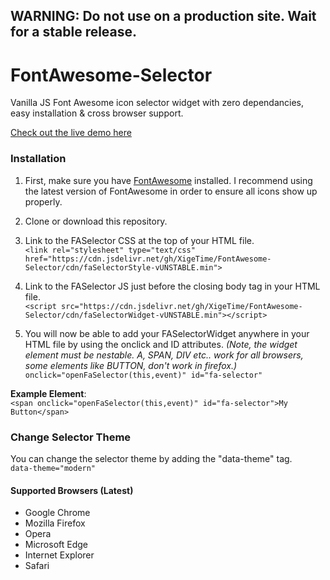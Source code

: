 ## WARNING: Do not use on a production site. Wait for a stable release.

# FontAwesome-Selector
Vanilla JS Font Awesome icon selector widget with zero dependancies, easy installation & cross browser support.

[Check out the live demo here](http://xigeti.me/faselector/)

### Installation

1. First, make sure you have [FontAwesome](https://fontawesome.com/start) installed. I recommend using the latest version of FontAwesome in order to ensure all icons show up properly. 

2. Clone or download this repository.

3. Link to the FASelector CSS at the top of your HTML file.\
`<link rel="stylesheet" type="text/css" href="https://cdn.jsdelivr.net/gh/XigeTime/FontAwesome-Selector/cdn/faSelectorStyle-vUNSTABLE.min">`

4. Link to the FASelector JS just before the closing body tag in your HTML file.\
`<script src="https://cdn.jsdelivr.net/gh/XigeTime/FontAwesome-Selector/cdn/faSelectorWidget-vUNSTABLE.min"></script>`

5. You will now be able to add your FASelectorWidget anywhere in your HTML file by using the onclick and ID attributes. *(Note, the widget element must be nestable. A, SPAN, DIV etc.. work for all browsers, some elements like BUTTON, don't work in firefox.)*\
`onclick="openFaSelector(this,event)" id="fa-selector"`

**Example Element**:\
`<span onclick="openFaSelector(this,event)" id="fa-selector">My Button</span>`

### Change Selector Theme

You can change the selector theme by adding the "data-theme" tag.\
`data-theme="modern"`

#### Supported Browsers (Latest)
- Google Chrome
- Mozilla Firefox
- Opera
- Microsoft Edge
- Internet Explorer
- Safari
